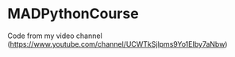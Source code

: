 # MADPythonCourse
Code from my video channel (https://www.youtube.com/channel/UCWTkSjlpms9Yo1EIby7aNbw)
